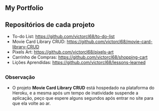  ## My Portfolio
 
 ## Repositórios de cada projeto
  * To-do List: https://github.com/victorcl68/to-do-list
  * Movie Card Library CRUD: https://github.com/victorcl68/movie-card-library-CRUD
  * Pixels Art: https://github.com/victorcl68/pixels-art
  * Carrinho de Compras: https://github.com/victorcl68/shopping-cart
  * Lições Aprendidas: https://github.com/victorcl68/lessons-learned

##

### Observação
 * O projeto **Movie Card Library CRUD** está hospedado na plataforma do Heroku, e a mesma após um tempo de inatividade suspende a aplicação, peço que espere alguns segundos após entrar no site para que ela volte ao ar.
